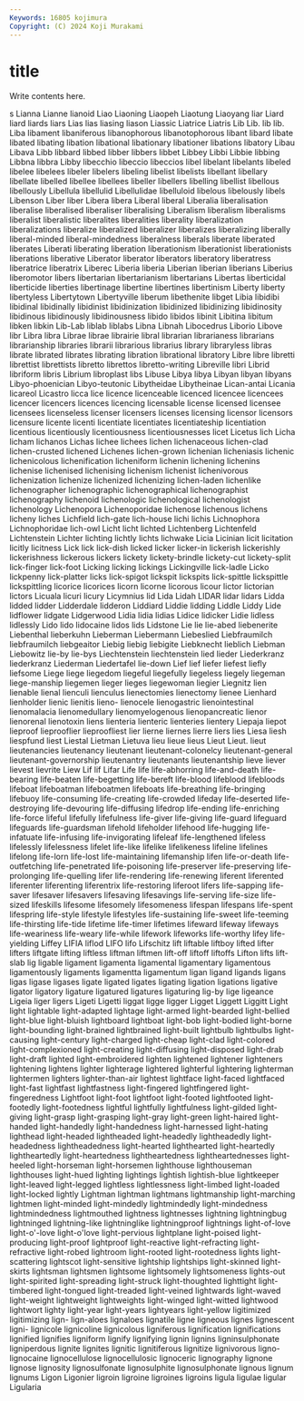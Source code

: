 ```yaml
---
Keywords: 16805 kojimura
Copyright: (C) 2024 Koji Murakami
---
```


# title

Write contents here.



s Lianna Lianne lianoid Liao Liaoning Liaopeh Liaotung
Liaoyang liar Liard liard liards liars Lias lias liasing liason
Liassic Liatrice Liatris Lib Lib. lib lib. Liba libament libaniferous
libanophorous libanotophorous libant libard libate libated libating libation libational libationary
libationer libations libatory Libau Libava Libb libbard libbed libber libbers
libbet Libbey Libbi Libbie libbing Libbna libbra Libby libecchio libeccio
libeccios libel libelant libelants libeled libelee libelees libeler libelers libeling
libelist libelists libellant libellary libellate libelled libellee libellees libeller libellers
libelling libellist libellous libellously Libellula libellulid Libellulidae libelluloid libelous libelously
libels Libenson Liber liber Libera libera Liberal liberal Liberalia liberalisation
liberalise liberalised liberaliser liberalising Liberalism liberalism liberalisms liberalist liberalistic liberalites
liberalities liberality liberalization liberalizations liberalize liberalized liberalizer liberalizes liberalizing liberally
liberal-minded liberal-mindedness liberalness liberals liberate liberated liberates Liberati liberating liberation
liberationism liberationist liberationists liberations liberative Liberator liberator liberators liberatory liberatress
liberatrice liberatrix Liberec Liberia liberia Liberian liberian liberians Liberius liberomotor
libers libertarian libertarianism libertarians Libertas liberticidal liberticide liberties libertinage libertine
libertines libertinism Liberty liberty libertyless Libertytown Libertyville liberum libethenite libget
Libia libidibi libidinal libidinally libidinist libidinization libidinized libidinizing libidinosity libidinous
libidinously libidinousness libido libidos libinit Libitina libitum libken libkin Lib-Lab
liblab liblabs Libna Libnah Libocedrus Liborio Libove libr Libra libra
Librae librae librairie libral librarian librarianess librarians librarianship libraries librarii
librarious librarius library libraryless libras librate librated librates librating libration
librational libratory Libre libre libretti librettist librettists libretto librettos libretto-writing
Libreville libri Librid libriform libris Librium libroplast libs Libuse Libya
libya Libyan libyan libyans Libyo-phoenician Libyo-teutonic Libytheidae Libytheinae Lican-antai Licania
licareol Licastro licca lice licence licenceable licenced licencee licencees licencer
licencers licences licencing licensable license licensed licensee licensees licenseless licenser
licensers licenses licensing licensor licensors licensure licente licenti licentiate licentiates
licentiateship licentiation licentious licentiously licentiousness licentiousnesses licet Licetus lich Licha
licham lichanos Lichas lichee lichees lichen lichenaceous lichen-clad lichen-crusted lichened
Lichenes lichen-grown lichenian licheniasis lichenic lichenicolous lichenification licheniform lichenin lichening
lichenins lichenise lichenised lichenising lichenism lichenist lichenivorous lichenization lichenize lichenized
lichenizing lichen-laden lichenlike lichenographer lichenographic lichenographical lichenographist lichenography lichenoid lichenologic
lichenological lichenologist lichenology Lichenopora Lichenoporidae lichenose lichenous lichens licheny liches
Lichfield lich-gate lich-house lichi lichis Lichnophora Lichnophoridae lich-owl Licht licht
lichted Lichtenberg Lichtenfeld Lichtenstein Lichter lichting lichtly lichts lichwake Licia
Licinian licit licitation licitly licitness Lick lick lick-dish licked licker
licker-in lickerish lickerishly lickerishness lickerous lickers lickety lickety-brindle lickety-cut lickety-split
lick-finger lick-foot Licking licking lickings Lickingville lick-ladle Licko lickpenny lick-platter
licks lick-spigot lickspit lickspits lick-spittle lickspittle lickspittling licorice licorices licorn
licorne licorous licour lictor lictorian lictors Licuala licuri licury Licymnius
lid Lida Lidah LIDAR lidar lidars Lidda lidded lidder Lidderdale
lidderon Liddiard Liddie lidding Liddle Liddy Lide lidflower lidgate Lidgerwood
Lidia lidia lidias Lidice lidicker Lidie lidless lidlessly Lido lido
lidocaine lidos lids Lidstone Lie lie lie-abed liebenerite Liebenthal lieberkuhn
Lieberman Liebermann Liebeslied Liebfraumilch liebfraumilch liebgeaitor Liebig liebig liebigite Liebknecht
lieblich Liebman Liebowitz lie-by lie-bys Liechtenstein liechtenstein lied lieder Liederkranz
liederkranz Liederman Liedertafel lie-down Lief lief liefer liefest liefly liefsome
Liege liege liegedom liegeful liegefully liegeless liegely liegeman liege-manship liegemen
lieger lieges liegewoman liegier Liegnitz lien lienable lienal lienculi lienculus
lienectomies lienectomy lienee Lienhard lienholder lienic lienitis lieno- lienocele lienogastric
lienointestinal lienomalacia lienomedullary lienomyelogenous lienopancreatic lienor lienorenal lienotoxin liens lienteria
lienteric lienteries lientery Liepaja liepot lieproof lieprooflier lieproofliest lier lierne
liernes lierre liers lies Liesa liesh liespfund liest Liestal Lietman
Lietuva lieu lieue lieus Lieut Lieut. lieut lieutenancies lieutenancy lieutenant
lieutenant-colonelcy lieutenant-general lieutenant-governorship lieutenantry lieutenants lieutenantship lieve liever lievest lievrite
Liew Lif lif Lifar Life life life-abhorring life-and-death life-bearing life-beaten
life-begetting life-bereft life-blood lifeblood lifebloods lifeboat lifeboatman lifeboatmen lifeboats life-breathing
life-bringing lifebuoy life-consuming life-creating life-crowded lifeday life-deserted life-destroying life-devouring life-diffusing
lifedrop life-ending life-enriching life-force lifeful lifefully lifefulness life-giver life-giving life-guard
lifeguard lifeguards life-guardsman lifehold lifeholder lifehood life-hugging life-infatuate life-infusing life-invigorating
lifeleaf life-lengthened lifeless lifelessly lifelessness lifelet life-like lifelike lifelikeness lifeline
lifelines lifelong life-lorn life-lost life-maintaining lifemanship lifen life-or-death life-outfetching life-penetrated
life-poisoning life-preserver life-preserving life-prolonging life-quelling lifer life-rendering life-renewing liferent liferented
liferenter liferenting liferentrix life-restoring liferoot lifers life-sapping life-saver lifesaver lifesavers
lifesaving lifesavings life-serving life-size life-sized lifeskills lifesome lifesomely lifesomeness lifespan
lifespans life-spent lifespring life-style lifestyle lifestyles life-sustaining life-sweet life-teeming life-thirsting
life-tide lifetime life-timer lifetimes lifeward lifeway lifeways life-weariness life-weary life-while
lifework lifeworks life-worthy lifey life-yielding Liffey LIFIA liflod LIFO lifo
Lifschitz lift liftable liftboy lifted lifter lifters liftgate lifting liftless
liftman liftmen lift-off liftoff liftoffs Lifton lifts lift-slab lig ligable
ligament ligamenta ligamental ligamentary ligamentous ligamentously ligaments ligamentta ligamentum ligan
ligand ligands ligans ligas ligase ligases ligate ligated ligates ligating
ligation ligations ligative ligator ligatory ligature ligatured ligatures ligaturing lig-by
lige ligeance Ligeia liger ligers Ligeti Ligetti liggat ligge ligger
Ligget Liggett Liggitt Light light lightable light-adapted lightage light-armed light-bearded
light-bellied light-blue light-bluish lightboard lightboat light-bob light-bodied light-borne light-bounding light-brained
lightbrained light-built lightbulb lightbulbs light-causing light-century light-charged light-cheap light-clad light-colored
light-complexioned light-creating light-diffusing light-disposed light-drab light-draft lighted light-embroidered lighten lightened
lightener lighteners lightening lightens lighter lighterage lightered lighterful lightering lighterman
lightermen lighters lighter-than-air lightest lightface light-faced lightfaced light-fast lightfast lightfastness
light-fingered lightfingered light-fingeredness Lightfoot light-foot lightfoot light-footed lightfooted light-footedly light-footedness
lightful lightfully lightfulness light-gilded light-giving light-grasp light-grasping light-gray light-green light-haired
light-handed light-handedly light-handedness light-harnessed light-hating lighthead light-headed lightheaded light-headedly lightheadedly
light-headedness lightheadedness light-hearted lighthearted light-heartedly lightheartedly light-heartedness lightheartedness lightheartednesses light-heeled
light-horseman light-horsemen lighthouse lighthouseman lighthouses light-hued lighting lightings lightish lightish-blue
lightkeeper light-leaved light-legged lightless lightlessness light-limbed light-loaded light-locked lightly Lightman
lightman lightmans lightmanship light-marching lightmen light-minded light-mindedly lightmindedly light-mindedness lightmindedness
lightmouthed lightness lightnesses lightning lightningbug lightninged lightning-like lightninglike lightningproof lightnings
light-of-love light-o'-love light-o'love light-pervious lightplane light-poised light-producing light-proof lightproof light-reactive
light-refracting light-refractive light-robed lightroom light-rooted light-rootedness lights light-scattering lightscot light-sensitive
lightship lightships light-skinned light-skirts lightsman lightsmen lightsome lightsomely lightsomeness lights-out
light-spirited light-spreading light-struck light-thoughted lighttight light-timbered light-tongued light-treaded light-veined lightwards
light-waved light-weight lightweight lightweights light-winged light-witted lightwood lightwort lighty light-year
light-years lightyears light-yellow ligitimized ligitimizing lign- lign-aloes lignaloes lignatile ligne
ligneous lignes lignescent ligni- lignicole lignicoline lignicolous ligniferous lignification lignifications
lignified lignifies ligniform lignify lignifying lignin lignins ligninsulphonate ligniperdous lignite
lignites lignitic lignitiferous lignitize lignivorous ligno- lignocaine lignocellulose lignocellulosic lignoceric
lignography lignone lignose lignosity lignosulfonate lignosulphite lignosulphonate lignous lignum lignums
Ligon Ligonier ligroin ligroine ligroines ligroins ligula ligulae ligular Ligularia
